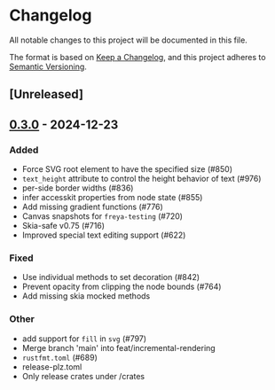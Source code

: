 # Changelog

All notable changes to this project will be documented in this file.

The format is based on [Keep a Changelog](https://keepachangelog.com/en/1.0.0/),
and this project adheres to [Semantic Versioning](https://semver.org/spec/v2.0.0.html).

## [Unreleased]

## [0.3.0](https://github.com/marc2332/freya/compare/freya-engine-v0.2.2...freya-engine-v0.3.0) - 2024-12-23

### Added

- Force SVG root element to have the specified size (#850)
- `text_height` attribute to control the height behavior of text (#976)
- per-side border widths (#836)
- infer accesskit properties from node state (#855)
- Add missing gradient functions (#776)
- Canvas snapshots for `freya-testing` (#720)
- Skia-safe v0.75 (#716)
- Improved special text editing support (#622)

### Fixed

- Use individual methods to set decoration (#842)
- Prevent opacity from clipping the node bounds (#764)
- Add missing skia mocked methods

### Other

- add support for `fill` in `svg` (#797)
- Merge branch 'main' into feat/incremental-rendering
- `rustfmt.toml` (#689)
- release-plz.toml
- Only release crates under /crates
